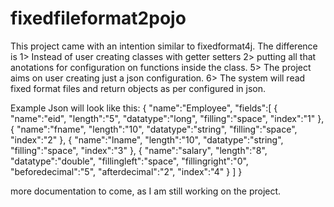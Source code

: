 fixedfileformat2pojo
====================

This project came with an intention similar to fixedformat4j.
The difference is 
1> Instead of user creating classes with getter setters
2> putting all that anotations for configuration on functions inside the class.
5> The project aims on user creating just a json configuration.
6> The system will read fixed format files and return objects as per configured in json.

Example Json will look like this:
{
  "name":"Employee",
	"fields":[
		{
			"name":"eid",
			"length":"5",
			"datatype":"long",
			"filling":"space",
			"index":"1"
		},
		{
			"name":"fname",
			"length":"10",
			"datatype":"string",
			"filling":"space",
			"index":"2"
		},
		{
			"name":"lname",
			"length":"10",
			"datatype":"string",
			"filling":"space",
			"index":"3"
		},
		{
			"name":"salary",
			"length":"8",
			"datatype":"double",
			"fillingleft":"space",
			"fillingright":"0",
			"beforedecimal":"5",
			"afterdecimal":"2",
			"index":"4"
		}
	]
}

more documentation to come, as I am still working on the project.

